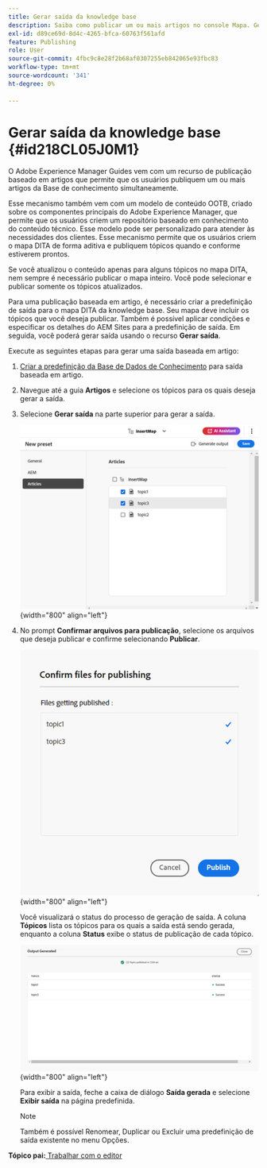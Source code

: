 ```yaml
---
title: Gerar saída da knowledge base
description: Saiba como publicar um ou mais artigos no console Mapa. Gere saída para um ou mais tópicos em um mapa DITA no AEM Guides.
exl-id: d89ce69d-8d4c-4265-bfca-60763f561afd
feature: Publishing
role: User
source-git-commit: 4fbc9c8e28f2b68af0307255eb842065e93fbc83
workflow-type: tm+mt
source-wordcount: '341'
ht-degree: 0%

---
```


# Gerar saída da knowledge base {#id218CL05J0M1}

O Adobe Experience Manager Guides vem com um recurso de publicação baseado em artigos que permite que os usuários publiquem um ou mais artigos da Base de conhecimento simultaneamente.

Esse mecanismo também vem com um modelo de conteúdo OOTB, criado sobre os componentes principais do Adobe Experience Manager, que permite que os usuários criem um repositório baseado em conhecimento do conteúdo técnico. Esse modelo pode ser personalizado para atender às necessidades dos clientes. Esse mecanismo permite que os usuários criem o mapa DITA de forma aditiva e publiquem tópicos quando e conforme estiverem prontos.

Se você atualizou o conteúdo apenas para alguns tópicos no mapa DITA, nem sempre é necessário publicar o mapa inteiro. Você pode selecionar e publicar somente os tópicos atualizados.

Para uma publicação baseada em artigo, é necessário criar a predefinição de saída para o mapa DITA da knowledge base. Seu mapa deve incluir os tópicos que você deseja publicar. Também é possível aplicar condições e especificar os detalhes do AEM Sites para a predefinição de saída. Em seguida, você poderá gerar saída usando o recurso **Gerar saída**.

Execute as seguintes etapas para gerar uma saída baseada em artigo:

1. [Criar a predefinição da Base de Dados de Conhecimento](./generate-output-knowledge-base.md) para saída baseada em artigo.
1. Navegue até a guia **Artigos** e selecione os tópicos para os quais deseja gerar a saída.
1. Selecione **Gerar saída** na parte superior para gerar a saída.

   ![](images/add-preset-articles-tab_cs.png){width="800" align="left"}

1. No prompt **Confirmar arquivos para publicação**, selecione os arquivos que deseja publicar e confirme selecionando **Publicar**.

   ![Novo(a) ](images/knowledge-base-confirm-files-for-publishing.png){width="800" align="left"}

   Você visualizará o status do processo de geração de saída. A coluna **Tópicos** lista os tópicos para os quais a saída está sendo gerada, enquanto a coluna **Status** exibe o status de publicação de cada tópico.


   ![](images/add-preset-output-generated_cs.png){width="800" align="left"}

   Para exibir a saída, feche a caixa de diálogo **Saída gerada** e selecione **Exibir saída** na página predefinida.


   >[!NOTE]
   >
   > Também é possível Renomear, Duplicar ou Excluir uma predefinição de saída existente no menu Opções.


**Tópico pai:**[ Trabalhar com o editor](web-editor.md)
